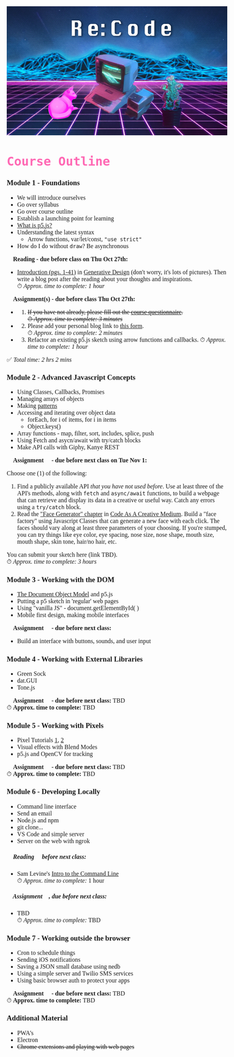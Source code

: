 <style>
    h {
        color: hotpink;
        font-family: monospace;
    }

    body {
        font-family: verdana;
        background: "lightblue";
        font-size: 12pt;
    }
    quote {
        font-family: arial;
        font-size: 10pt;
        text-align: center;

    }
</style>

![An Apple II computer with external disk drives is set among a glowing-pink cat, who is lying down on the left, and a multi-colored succulent in a black pot on the right. There is a neon pink grid of perspective squares comprising the floor beneath and low-poly digitized mountain ranges in the background with neon blue trim lines. The words Re:Code are centered at the top in a large white font that is in a stylized digital form.](images/synthwave-wallpaper-neural-medium.jpg)

# <h>Course Outline</h>

### Module 1 - Foundations  
- We will introduce ourselves  
- Go over syllabus
- Go over course outline
- Establish a launching point for learning
- [What is p5.js?](https://creative-coding.decontextualize.com/first-steps/)
- Understanding the latest syntax 
    - Arrow functions, var/let/const, `"use strict"`
- How do I do without `draw`? Be asynchronous

📕 **Reading - due before class on Thu Oct 27th:**  
- [Introduction (pgs. 1-41)](./readings/Generative_Design-Introduction.pdf) in [Generative Design](./syllabus.md#textbooks) (don't worry, it's lots of pictures).  Then write a blog post after the reading about your thoughts and inspirations.  
⏱ *Approx. time to complete: 1 hour* 

📌 **Assignment(s) - due before class Thu Oct 27th:**    
- 1. ~~If you have not already, please fill out the [course questionnaire](https://forms.gle/SjubdbgUcNgnVY8g9).  
⏱ *Approx. time to complete: 3 minutes*~~

- 2. Please add your personal blog link to [this form](https://forms.gle/kw5Hh3EJVJwnMAf6A).  
⏱ *Approx. time to complete: 2 minutes*

- 3. Refactor an existing p5.js sketch using arrow functions and callbacks.
⏱ *Approx. time to complete: 1 hour* 

✅ *Total time: 2 hrs 2 mins* 

### Module 2 - Advanced Javascript Concepts
- Using Classes, Callbacks, Promises 
- Managing arrays of objects
- Making [patterns](https://openprocessing.org/user/184331?view=sketches&o=48)
- Accessing and iterating over object data
    - forEach, for i of items, for i in items
    - Object.keys()
- Array functions - map, filter, sort, includes, splice, push
- Using Fetch and asycn/await with try/catch blocks
- Make API calls with Giphy, Kanye REST

📌 **Assignment 📌 - due before next class on Tue Nov 1:**  

Choose one (1) of the following:
1. Find a publicly available API *that you have not used before*. Use at least three of the API's methods, along with `fetch` and `async/await` functions, to build a webpage that can retrieve and display its data in a creative or useful way.  Catch any errors using a `try/catch` block.
2. Read the ["Face Generator" chapter](./readings/Code_As_Creative_Medium-Face_Generator.pdf) in [Code As A Creative Medium](./syllabus#textbooks).  Build a "face factory" using Javascript Classes that can generate a new face with each click. The faces should vary along at least three parameters of your choosing. If you're stumped, you can try things like eye color, eye spacing, nose size, nose shape, mouth size, mouth shape, skin tone, hair/no hair, etc. 

You can submit your sketch here (link TBD).  
⏱ *Approx. time to complete: 3 hours* 


### Module 3 - Working with the DOM
- [The Document Object Model](https://www.w3schools.com/js/js_htmldom.asp) and p5.js
- Putting a p5 sketch in 'regular' web pages  
- Using "vanilla JS" - document.getElementById( )
- Mobile first design, making mobile interfaces


📌 **Assignment 📌 - due before next class:**  
- Build an interface with buttons, sounds, and user input
  

### Module 4 - Working with External Libraries
- Green Sock
- dat.GUI
- Tone.js  

📌 **Assignment 📌 - due before next class:** 
TBD  
⏱ **Approx. time to complete:** 
TBD

### Module 5 - Working with Pixels  
- Pixel Tutorials [1](https://idmnyu.github.io/p5.js-image/), [2](https://app.spline.design/file/95754110-073c-4370-9bb3-4ed58f22d312)
- Visual effects with Blend Modes  
- p5.js and OpenCV for tracking


📌 **Assignment 📌 - due before next class:** 
TBD  
⏱ **Approx. time to complete:** 
TBD  

### Module 6 - Developing Locally
- Command line interface  
- Send an email  
- Node.js and npm
- git clone...
- VS Code and simple server
- Server on the web with ngrok  

##### 📕 Reading 📕 before next class: 
- Sam Levine's [Intro to the Command Line](https://scrapism.lav.io/intro-to-the-command-line/)  
⏱ *Approx. time to complete:* 1 hour  

##### 📌 Assignment 📌, due before next class:  
- TBD  
⏱ *Approx. time to complete:*  TBD


### Module 7 - Working outside the browser
- Cron to schedule things
- Sending iOS notifications
- Saving a JSON small database using nedb
- Using a simple server and Twilio SMS services
- Using basic browser auth to protect your apps  

📌 **Assignment 📌 - due before next class:** 
TBD  
⏱ **Approx. time to complete:** 
TBD  


### Additional Material
- PWA's  
- Electron
- ~~Chrome extensions and playing with web pages~~  
